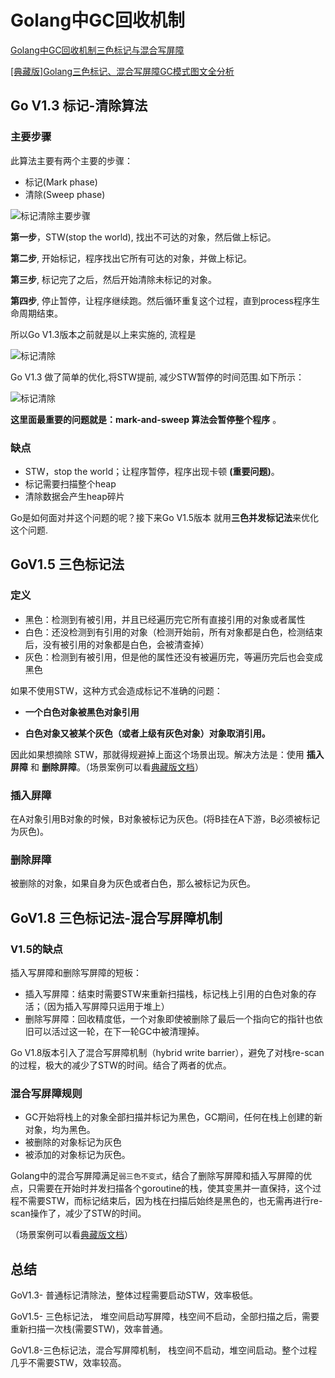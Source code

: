 # Golang中GC回收机制

[Golang中GC回收机制三色标记与混合写屏障](https://www.bilibili.com/video/BV1wz4y1y7Kd)

[[典藏版]Golang三色标记、混合写屏障GC模式图文全分析](https://www.jianshu.com/p/4c5a303af470)

## Go V1.3 标记-清除算法

### 主要步骤

此算法主要有两个主要的步骤：

- 标记(Mark phase)
- 清除(Sweep phase)

![标记清除主要步骤](https://cdn.jsdelivr.net/gh/mouweng/FigureBed/img/20220224191213.jpg)

**第一步**，STW(stop the world), 找出不可达的对象，然后做上标记。

**第二步**, 开始标记，程序找出它所有可达的对象，并做上标记。

**第三步**, 标记完了之后，然后开始清除未标记的对象。

**第四步**, 停止暂停，让程序继续跑。然后循环重复这个过程，直到process程序生命周期结束。

所以Go V1.3版本之前就是以上来实施的, 流程是

![标记清除](https://cdn.jsdelivr.net/gh/mouweng/FigureBed/img/20220224190001.webp)

Go V1.3 做了简单的优化,将STW提前, 减少STW暂停的时间范围.如下所示：

![标记清除](https://cdn.jsdelivr.net/gh/mouweng/FigureBed/img/20220224190029.webp)

**这里面最重要的问题就是：mark-and-sweep 算法会暂停整个程序** 。

### 缺点

- STW，stop the world；让程序暂停，程序出现卡顿 **(重要问题)**。
- 标记需要扫描整个heap
- 清除数据会产生heap碎片

Go是如何面对并这个问题的呢？接下来Go V1.5版本 就用**三色并发标记法**来优化这个问题.

## GoV1.5 三色标记法

### 定义

- 黑色：检测到有被引用，并且已经遍历完它所有直接引用的对象或者属性
- 白色：还没检测到有引用的对象（检测开始前，所有对象都是白色，检测结束后，没有被引用的对象都是白色，会被清查掉）
- 灰色：检测到有被引用，但是他的属性还没有被遍历完，等遍历完后也会变成黑色

如果不使用STW，这种方式会造成标记不准确的问题：

- **一个白色对象被黑色对象引用**

- **白色对象又被某个灰色（或者上级有灰色对象）对象取消引用。**

因此如果想摘除 STW，那就得规避掉上面这个场景出现。解决方法是：使用 **插入屏障** 和 **删除屏障**。（场景案例可以看[典藏版文档](https://segmentfault.com/a/1190000022030353)）

### 插入屏障

在A对象引用B对象的时候，B对象被标记为灰色。(将B挂在A下游，B必须被标记为灰色)。

### 删除屏障

被删除的对象，如果自身为灰色或者白色，那么被标记为灰色。

## GoV1.8 三色标记法-混合写屏障机制

### V1.5的缺点

插入写屏障和删除写屏障的短板：

- 插入写屏障：结束时需要STW来重新扫描栈，标记栈上引用的白色对象的存活；（因为插入写屏障只运用于堆上）
- 删除写屏障：回收精度低，一个对象即使被删除了最后一个指向它的指针也依旧可以活过这一轮，在下一轮GC中被清理掉。

Go V1.8版本引入了混合写屏障机制（hybrid write barrier），避免了对栈re-scan的过程，极大的减少了STW的时间。结合了两者的优点。

### 混合写屏障规则

- GC开始将栈上的对象全部扫描并标记为黑色，GC期间，任何在栈上创建的新对象，均为黑色。
- 被删除的对象标记为灰色
- 被添加的对象标记为灰色。

 Golang中的混合写屏障满足`弱三色不变式`，结合了删除写屏障和插入写屏障的优点，只需要在开始时并发扫描各个goroutine的栈，使其变黑并一直保持，这个过程不需要STW，而标记结束后，因为栈在扫描后始终是黑色的，也无需再进行re-scan操作了，减少了STW的时间。

（场景案例可以看[典藏版文档](https://segmentfault.com/a/1190000022030353)）

## 总结

GoV1.3- 普通标记清除法，整体过程需要启动STW，效率极低。

GoV1.5- 三色标记法， 堆空间启动写屏障，栈空间不启动，全部扫描之后，需要重新扫描一次栈(需要STW)，效率普通。

GoV1.8-三色标记法，混合写屏障机制， 栈空间不启动，堆空间启动。整个过程几乎不需要STW，效率较高。

